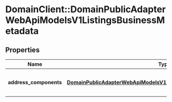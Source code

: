 # DomainClient::DomainPublicAdapterWebApiModelsV1ListingsBusinessMetadata

## Properties
Name | Type | Description | Notes
------------ | ------------- | ------------- | -------------
**address_components** | [**DomainPublicAdapterWebApiModelsV1ListingsBusinessAddressComponents**](DomainPublicAdapterWebApiModelsV1ListingsBusinessAddressComponents.md) | Structured listing address details | [optional] 



